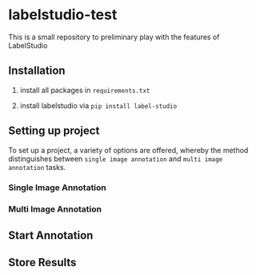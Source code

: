 # labelstudio-test
This is a small repository to preliminary play with the features of LabelStudio

## Installation

1. install all packages in `requirements.txt`

2. install labelstudio via `pip install label-studio`


## Setting up project 
To set up a project, a variety of options are offered, whereby the method distinguishes between `single image annotation` and `multi image annotation` tasks. 

### Single Image Annotation


### Multi Image Annotation 


## Start Annotation 



## Store Results
